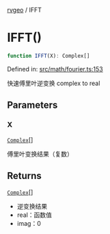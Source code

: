 [rvgeo](../index.md) / IFFT

# IFFT()

```ts
function IFFT(X): Complex[]
```

Defined in: [src/math/fourier.ts:153](https://github.com/pzq123456/RVGeo/blob/e727f6f6e310621d656b74948bed9956ff45a613/src/math/fourier.ts#L153)

快速傅里叶逆变换 complex to real

## Parameters

### X

[`Complex`](../type-aliases/Complex.md)[]

傅里叶变换结果（复数）

## Returns

[`Complex`](../type-aliases/Complex.md)[]

- 逆变换结果
- real：函数值
- imag：0
